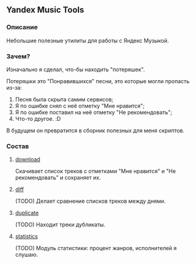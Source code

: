 ## Yandex Music Tools

### Описание

Небольшие полезные утилиты для работы с Яндекс Музыкой.

### Зачем?

Изначально я сделал, что-бы находить "потеряшек".

Потеряшки это "Понравившихся" песни, это которые могли пропасть из-за:

1. Песня была скрыта самим сервисов;
2. Я по ошибке снял с неё отметку "Мне нравится";
3. Я по ошибке поставил на неё отметку "Не рекомендовать";
4. Что-то другое. :D

В будущем он превратится в сборник полезных для меня скриптов.

### Состав

1. [download](download.py)

   Скачивает список треков с отметками "Мне нравится" и "Не рекомендовать" и сохраняет их.

2. [diff]()

   (TODO) Делает сравнение списков треков между днями.

3. [duplicate]()

   (TODO) Находит треки дубликаты.

4. [statistics]()

   (TODO) Модуль статистики: процент жанров, исполнителей я слушаю.
